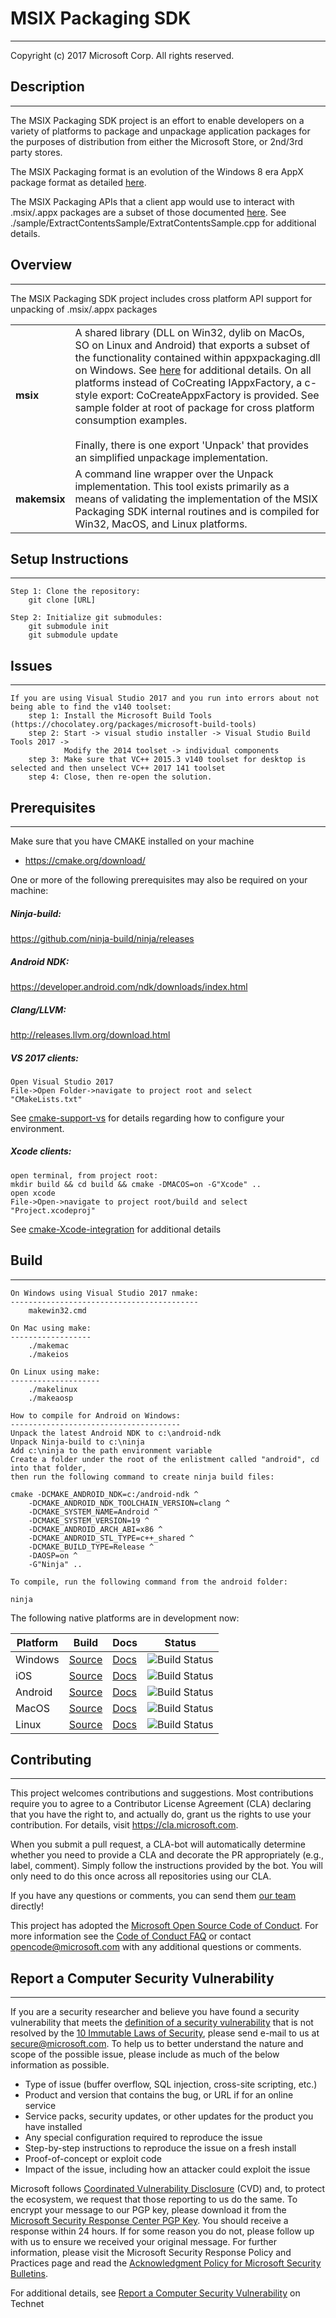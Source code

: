 # MSIX Packaging SDK 
--------------------
   Copyright (c) 2017 Microsoft Corp.  All rights reserved.

## Description
--------------
   The MSIX Packaging SDK project is an effort to enable developers on a variety of platforms to package and unpackage 
   application packages for the purposes of distribution from either the Microsoft Store, or 2nd/3rd party stores.  
    
   The MSIX Packaging format is an evolution of the Windows 8 era AppX package format as detailed [here]( 
   https://blogs.msdn.microsoft.com/windowsappdev/2012/12/04/designing-a-simple-and-secure-app-package-appx/). 
    
   The MSIX Packaging APIs that a client app would use to interact with .msix/.appx packages are a subset of those
   documented [here](https://msdn.microsoft.com/en-us/library/windows/desktop/hh446766(v=vs.85).aspx).  See ./sample/ExtractContentsSample/ExtratContentsSample.cpp for additional details.


## Overview
-----------
The MSIX Packaging SDK project includes cross platform API support for unpacking of .msix/.appx packages

|                                      |                                 |
|--------------------------------------|---------------------------------|
| **msix**      | A shared library (DLL on Win32, dylib on MacOs, SO on Linux and Android) that exports a subset of the functionality contained within appxpackaging.dll on Windows. See [here](https://msdn.microsoft.com/en-us/library/windows/desktop/hh446766(v=vs.85).aspx) for additional details. On all platforms instead of CoCreating IAppxFactory, a c-style export: CoCreateAppxFactory is provided.  See sample folder at root of package for cross platform consumption examples.                <br /><br /> Finally, there is one export 'Unpack' that provides an simplified unpackage implementation.|
| **makemsix**  | A command line wrapper over the Unpack implementation.  This tool exists primarily as a means of validating the implementation of the MSIX Packaging SDK internal routines and is compiled for Win32, MacOS, and Linux platforms.|


## Setup Instructions
---------------------
    Step 1: Clone the repository:
        git clone [URL]
        
    Step 2: Initialize git submodules:
        git submodule init
        git submodule update

## Issues
---------
    If you are using Visual Studio 2017 and you run into errors about not being able to find the v140 toolset:
        step 1: Install the Microsoft Build Tools (https://chocolatey.org/packages/microsoft-build-tools)
        step 2: Start -> visual studio installer -> Visual Studio Build Tools 2017 -> 
                Modify the 2014 toolset -> individual components 
        step 3: Make sure that VC++ 2015.3 v140 toolset for desktop is selected and then unselect VC++ 2017 141 toolset
        step 4: Close, then re-open the solution.

## Prerequisites
----------------
Make sure that you have CMAKE installed on your machine 

   * https://cmake.org/download/

   One or more of the following prerequisites may also be required on your machine:

   ##### Ninja-build:
   https://github.com/ninja-build/ninja/releases

   ##### Android NDK:
   https://developer.android.com/ndk/downloads/index.html

   ##### Clang/LLVM:
   http://releases.llvm.org/download.html
    
   ##### VS 2017 clients:    
    
    Open Visual Studio 2017
    File->Open Folder->navigate to project root and select "CMakeLists.txt"
    
   See [cmake-support-vs](https://blogs.msdn.microsoft.com/vcblog/2016/10/05/cmake-support-in-visual-studio/) for details regarding how to configure your environment.

   ##### Xcode clients: 
   
    open terminal, from project root:
    mkdir build && cd build && cmake -DMACOS=on -G"Xcode" ..
    open xcode
    File->Open->navigate to project root/build and select "Project.xcodeproj"

   See [cmake-Xcode-integration](https://www.johnlamp.net/cmake-tutorial-2-ide-integration.html#section-Xcode) for additional details

## Build
--------
    On Windows using Visual Studio 2017 nmake:
    ------------------------------------------
        makewin32.cmd

    On Mac using make: 
    ------------------
        ./makemac
        ./makeios
    
    On Linux using make:
    --------------------
        ./makelinux
        ./makeaosp
    
    How to compile for Android on Windows:
    --------------------------------------
    Unpack the latest Android NDK to c:\android-ndk
    Unpack Ninja-build to c:\ninja
    Add c:\ninja to the path environment variable
    Create a folder under the root of the enlistment called "android", cd into that folder, 
    then run the following command to create ninja build files:

    cmake -DCMAKE_ANDROID_NDK=c:/android-ndk ^
        -DCMAKE_ANDROID_NDK_TOOLCHAIN_VERSION=clang ^
        -DCMAKE_SYSTEM_NAME=Android ^
        -DCMAKE_SYSTEM_VERSION=19 ^
        -DCMAKE_ANDROID_ARCH_ABI=x86 ^
        -DCMAKE_ANDROID_STL_TYPE=c++_shared ^
        -DCMAKE_BUILD_TYPE=Release ^
        -DAOSP=on ^
        -G"Ninja" ..

    To compile, run the following command from the android folder:

    ninja    
    
The following native platforms are in development now:

|Platform|Build|Docs|Status|
|---|---|---|---|
| Windows | [Source](https://github.com/Microsoft/msix-packaging/blob/master/sample/ExtractContentsSample/ExtractContentsSample.cpp)| [Docs](https://msdn.microsoft.com/en-us/library/windows/desktop/hh446766(v=vs.85).aspx) | ![Build Status](https://microsoft.visualstudio.com/_apis/public/build/definitions/65a7f9af-fe23-41b6-9aa7-71b0bb348bec/23627/badge) |
| iOS | [Source](https://github.com/Microsoft/msix-packaging/blob/master/sample/ExtractContentsSample/ExtractContentsSample.cpp)| [Docs](https://msdn.microsoft.com/en-us/library/windows/desktop/hh446766(v=vs.85).aspx) | ![Build Status](https://microsoft.visualstudio.com/_apis/public/build/definitions/65a7f9af-fe23-41b6-9aa7-71b0bb348bec/23627/badge) |
| Android | [Source](https://github.com/Microsoft/msix-packaging/blob/master/sample/ExtractContentsSample/ExtractContentsSample.cpp)| [Docs](https://msdn.microsoft.com/en-us/library/windows/desktop/hh446766(v=vs.85).aspx) | ![Build Status](https://microsoft.visualstudio.com/_apis/public/build/definitions/65a7f9af-fe23-41b6-9aa7-71b0bb348bec/23627/badge) |
| MacOS | [Source](https://github.com/Microsoft/msix-packaging/blob/master/sample/ExtractContentsSample/ExtractContentsSample.cpp)| [Docs](https://msdn.microsoft.com/en-us/library/windows/desktop/hh446766(v=vs.85).aspx) | ![Build Status](https://microsoft.visualstudio.com/_apis/public/build/definitions/65a7f9af-fe23-41b6-9aa7-71b0bb348bec/23627/badge) |
| Linux | [Source](https://github.com/Microsoft/msix-packaging/blob/master/sample/ExtractContentsSample/ExtractContentsSample.cpp)| [Docs](https://msdn.microsoft.com/en-us/library/windows/desktop/hh446766(v=vs.85).aspx) | ![Build Status](https://microsoft.visualstudio.com/_apis/public/build/definitions/65a7f9af-fe23-41b6-9aa7-71b0bb348bec/23627/badge) |

## Contributing
---------------
This project welcomes contributions and suggestions. Most contributions require you to
agree to a Contributor License Agreement (CLA) declaring that you have the right to,
and actually do, grant us the rights to use your contribution. For details, visit
https://cla.microsoft.com.

When you submit a pull request, a CLA-bot will automatically determine whether you need
to provide a CLA and decorate the PR appropriately (e.g., label, comment). Simply follow the
instructions provided by the bot. You will only need to do this once across all repositories 
using our CLA.

If you have any questions or comments, you can send them [our team](mailto:MSIXPackagingOSSCustomerQs@service.microsoft.com) directly! 

This project has adopted the [Microsoft Open Source Code of Conduct](https://opensource.microsoft.com/codeofconduct/).
For more information see the [Code of Conduct FAQ](https://opensource.microsoft.com/codeofconduct/faq/)
or contact [opencode@microsoft.com](mailto:opencode@microsoft.com) with any additional 
questions or comments.

## Report a Computer Security Vulnerability
-------------------------------------------
If you are a security researcher and believe you have found a security vulnerability that meets
the [definition of a security vulnerability](https://technet.microsoft.com/library/cc751383.aspx) that is not resolved by the [10 Immutable Laws of Security](https://technet.microsoft.com/library/cc722487.aspx),
please send e-mail to us at secure@microsoft.com. To help us to better understand the nature and
scope of the possible issue, please include as much of the below information as possible.

  * Type of issue (buffer overflow, SQL injection, cross-site scripting, etc.)
  * Product and version that contains the bug, or URL if for an online service
  * Service packs, security updates, or other updates for the product you have installed
  * Any special configuration required to reproduce the issue
  * Step-by-step instructions to reproduce the issue on a fresh install
  * Proof-of-concept or exploit code
  * Impact of the issue, including how an attacker could exploit the issue

Microsoft follows [Coordinated Vulnerability Disclosure](https://technet.microsoft.com/security/dn467923.aspx) (CVD) and, to protect the ecosystem, we 
request that those reporting to us do the same.  To encrypt your message to our PGP key, please
download it from the [Microsoft Security Response Center PGP Key](https://aka.ms/msrcpgp). You should receive a response
within 24 hours. If for some reason you do not, please follow up with us to ensure we received
your original message. For further information, please visit the Microsoft Security Response 
Policy and Practices page and read the [Acknowledgment Policy for Microsoft Security Bulletins](https://www.microsoft.com/technet/security/bulletin/policy.mspx).

For additional details, see [Report a Computer Security Vulnerability](https://technet.microsoft.com/en-us/security/ff852094.aspx) on Technet
